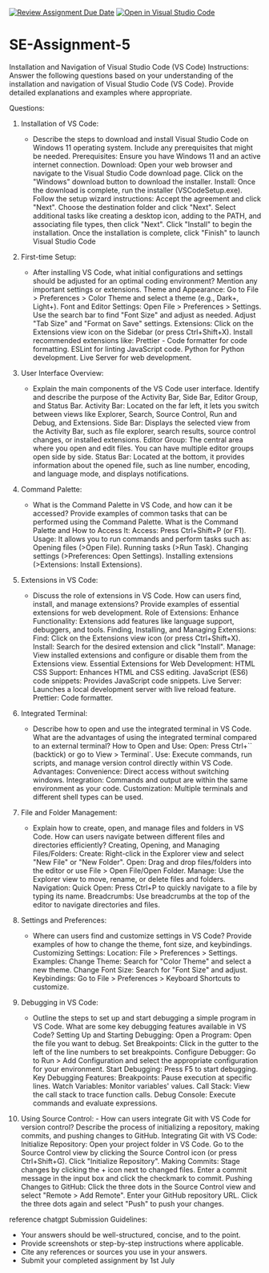 [![Review Assignment Due Date](https://classroom.github.com/assets/deadline-readme-button-22041afd0340ce965d47ae6ef1cefeee28c7c493a6346c4f15d667ab976d596c.svg)](https://classroom.github.com/a/XoLGRbHq)
[![Open in Visual Studio Code](https://classroom.github.com/assets/open-in-vscode-2e0aaae1b6195c2367325f4f02e2d04e9abb55f0b24a779b69b11b9e10269abc.svg)](https://classroom.github.com/online_ide?assignment_repo_id=15281204&assignment_repo_type=AssignmentRepo)

# SE-Assignment-5

Installation and Navigation of Visual Studio Code (VS Code)
Instructions:
Answer the following questions based on your understanding of the installation and navigation of Visual Studio Code (VS Code). Provide detailed explanations and examples where appropriate.

Questions:

1. Installation of VS Code:

   - Describe the steps to download and install Visual Studio Code on Windows 11 operating system. Include any prerequisites that might be needed.
     Prerequisites: Ensure you have Windows 11 and an active internet connection.
     Download:
     Open your web browser and navigate to the Visual Studio Code download page.
     Click on the "Windows" download button to download the installer.
     Install:
     Once the download is complete, run the installer (VSCodeSetup.exe).
     Follow the setup wizard instructions:
     Accept the agreement and click "Next".
     Choose the destination folder and click "Next".
     Select additional tasks like creating a desktop icon, adding to the PATH, and associating file types, then click "Next".
     Click "Install" to begin the installation.
     Once the installation is complete, click "Finish" to launch Visual Studio Code

2. First-time Setup:

   - After installing VS Code, what initial configurations and settings should be adjusted for an optimal coding environment? Mention any important settings or extensions.
     Theme and Appearance:
     Go to File > Preferences > Color Theme and select a theme (e.g., Dark+, Light+).
     Font and Editor Settings:
     Open File > Preferences > Settings.
     Use the search bar to find "Font Size" and adjust as needed.
     Adjust "Tab Size" and "Format on Save" settings.
     Extensions:
     Click on the Extensions view icon on the Sidebar (or press Ctrl+Shift+X).
     Install recommended extensions like:
     Prettier - Code formatter for code formatting.
     ESLint for linting JavaScript code.
     Python for Python development.
     Live Server for web development.

3. User Interface Overview:

   - Explain the main components of the VS Code user interface. Identify and describe the purpose of the Activity Bar, Side Bar, Editor Group, and Status Bar.
     Activity Bar: Located on the far left, it lets you switch between views like Explorer, Search, Source Control, Run and Debug, and Extensions.
     Side Bar: Displays the selected view from the Activity Bar, such as file explorer, search results, source control changes, or installed extensions.
     Editor Group: The central area where you open and edit files. You can have multiple editor groups open side by side.
     Status Bar: Located at the bottom, it provides information about the opened file, such as line number, encoding, and language mode, and displays notifications.

4. Command Palette:

   - What is the Command Palette in VS Code, and how can it be accessed? Provide examples of common tasks that can be performed using the Command Palette.
     What is the Command Palette and How to Access It:
     Access: Press Ctrl+Shift+P (or F1).
     Usage: It allows you to run commands and perform tasks such as:
     Opening files (>Open File).
     Running tasks (>Run Task).
     Changing settings (>Preferences: Open Settings).
     Installing extensions (>Extensions: Install Extensions).

5. Extensions in VS Code:

   - Discuss the role of extensions in VS Code. How can users find, install, and manage extensions? Provide examples of essential extensions for web development.
     Role of Extensions:
     Enhance Functionality: Extensions add features like language support, debuggers, and tools.
     Finding, Installing, and Managing Extensions:
     Find: Click on the Extensions view icon (or press Ctrl+Shift+X).
     Install: Search for the desired extension and click "Install".
     Manage: View installed extensions and configure or disable them from the Extensions view.
     Essential Extensions for Web Development:
     HTML CSS Support: Enhances HTML and CSS editing.
     JavaScript (ES6) code snippets: Provides JavaScript code snippets.
     Live Server: Launches a local development server with live reload feature.
     Prettier: Code formatter.

6. Integrated Terminal:

   - Describe how to open and use the integrated terminal in VS Code. What are the advantages of using the integrated terminal compared to an external terminal?
     How to Open and Use:
     Open: Press Ctrl+`` (backtick) or go to View > Terminal`.
     Use: Execute commands, run scripts, and manage version control directly within VS Code.
     Advantages:
     Convenience: Direct access without switching windows.
     Integration: Commands and output are within the same environment as your code.
     Customization: Multiple terminals and different shell types can be used.

7. File and Folder Management:

   - Explain how to create, open, and manage files and folders in VS Code. How can users navigate between different files and directories efficiently?
     Creating, Opening, and Managing Files/Folders:
     Create: Right-click in the Explorer view and select "New File" or "New Folder".
     Open: Drag and drop files/folders into the editor or use File > Open File/Open Folder.
     Manage: Use the Explorer view to move, rename, or delete files and folders.
     Navigation:
     Quick Open: Press Ctrl+P to quickly navigate to a file by typing its name.
     Breadcrumbs: Use breadcrumbs at the top of the editor to navigate directories and files.

8. Settings and Preferences:

   - Where can users find and customize settings in VS Code? Provide examples of how to change the theme, font size, and keybindings.
     Customizing Settings:
     Location: File > Preferences > Settings.
     Examples:
     Change Theme: Search for "Color Theme" and select a new theme.
     Change Font Size: Search for "Font Size" and adjust.
     Keybindings: Go to File > Preferences > Keyboard Shortcuts to customize.

9. Debugging in VS Code:

   - Outline the steps to set up and start debugging a simple program in VS Code. What are some key debugging features available in VS Code?
     Setting Up and Starting Debugging:
     Open a Program: Open the file you want to debug.
     Set Breakpoints: Click in the gutter to the left of the line numbers to set breakpoints.
     Configure Debugger: Go to Run > Add Configuration and select the appropriate configuration for your environment.
     Start Debugging: Press F5 to start debugging.
     Key Debugging Features:
     Breakpoints: Pause execution at specific lines.
     Watch Variables: Monitor variables' values.
     Call Stack: View the call stack to trace function calls.
     Debug Console: Execute commands and evaluate expressions.

10. Using Source Control: - How can users integrate Git with VS Code for version control? Describe the process of initializing a repository, making commits, and pushing changes to GitHub.
    Integrating Git with VS Code:
    Initialize Repository:
    Open your project folder in VS Code.
    Go to the Source Control view by clicking the Source Control icon (or press Ctrl+Shift+G).
    Click "Initialize Repository".
    Making Commits:
    Stage changes by clicking the + icon next to changed files.
    Enter a commit message in the input box and click the checkmark to commit.
    Pushing Changes to GitHub:
    Click the three dots in the Source Control view and select "Remote > Add Remote".
    Enter your GitHub repository URL.
    Click the three dots again and select "Push" to push your changes.


reference chatgpt
Submission Guidelines:

- Your answers should be well-structured, concise, and to the point.
- Provide screenshots or step-by-step instructions where applicable.
- Cite any references or sources you use in your answers.
- Submit your completed assignment by 1st July
